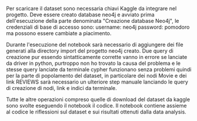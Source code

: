 Per scaricare il dataset sono necessaria chiavi Kaggle da integrare nel progetto.
Deve essere creato database neo4j e avviato prima dell'esecuzione della parte denominata "Creazione database Neo4j", le credenziali di base di accesso sono:
username: neo4j
password: pomodoro
ma possono essere cambiate a piacimento.

Durante l'esecuzione del notebook sarà necessario di aggiungere dei file generati alla directory import del progetto neo4j creato.
Due query di creazione pur essendo sintatticamente corrette vanno in errore se lanciate da driver in python, purtroppo non ho trovato la causa del problema e le stesse query lanciate da terminale cypher funzionano
senza problemi quindi per la parte di popolamento del dataset, in particolare dei nodi Movie e dei link REVIEWS sarà necessario un ulteriore step manuale lanciando le query di creazione di nodi, link e indici da terminale.

Tutte le altre operazioni compreso quelle di download del dataset da kaggle sono svolte eseguendo il notebook il codice.
Il notebook contiene assieme al codice le riflessioni sul dataset e sui risultati ottenuti dalla data analysis.
